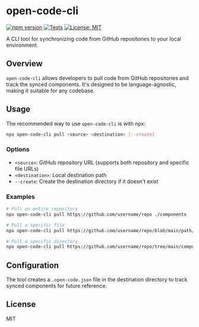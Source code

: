 # open-code-cli

[![npm version](https://img.shields.io/npm/v/open-code-cli.svg)](https://www.npmjs.com/package/open-code-cli)
[![Tests](https://github.com/rjvim/open-code-cli/actions/workflows/test.yml/badge.svg)](https://github.com/rjvim/open-code-cli/actions/workflows/test.yml)
[![License: MIT](https://img.shields.io/badge/License-MIT-yellow.svg)](https://opensource.org/licenses/MIT)

A CLI tool for synchronizing code from GitHub repositories to your local environment.

## Overview

`open-code-cli` allows developers to pull code from GitHub repositories and track the synced components. It's designed to be language-agnostic, making it suitable for any codebase.

## Usage

The recommended way to use `open-code-cli` is with npx:

```bash
npx open-code-cli pull <source> <destination> [--create]
```

### Options
- `<source>`: GitHub repository URL (supports both repository and specific file URLs)
- `<destination>`: Local destination path
- `--create`: Create the destination directory if it doesn't exist

### Examples

```bash
# Pull an entire repository
npx open-code-cli pull https://github.com/username/repo ./components

# Pull a specific file
npx open-code-cli pull https://github.com/username/repo/blob/main/path/to/file.js ./components

# Pull a specific directory
npx open-code-cli pull https://github.com/username/repo/tree/main/components/button ./my-components
```

## Configuration

The tool creates a `.open-code.json` file in the destination directory to track synced components for future reference.

## License

MIT